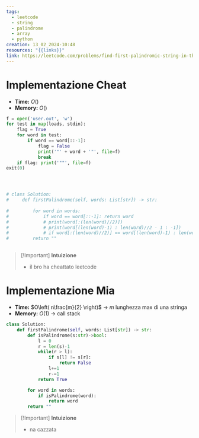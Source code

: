 ```yaml
---
tags:
  - leetcode
  - string
  - palindrome
  - array
  - python
creation: 13_02_2024-10:48
resources: "{{links}}"
link: https://leetcode.com/problems/find-first-palindromic-string-in-the-array/description/
---
```

# Implementazione Cheat

- **Time:** $O()$
- **Memory:** $O()$

```python
f = open('user.out', 'w')
for test in map(loads, stdin):
    flag = True
    for word in test:
        if word == word[::-1]:
            flag = False
            print('"' + word + '"', file=f)
            break
    if flag: print('""', file=f)
exit(0)




# class Solution:
#     def firstPalindrome(self, words: List[str]) -> str:
        
#         for word in words:
#             if word == word[::-1]: return word
#             # print(word[:(len(word)//2)])
#             # print(word[(len(word)-1) : len(word)//2 - 1 : -1])
#             # if word[:(len(word)//2)] == word[(len(word)-1) : len(word)//2 - 1 : -1]:
#         return ""
    
```

>[!Important] **Intuizione**
> - il bro ha cheattato leetcode


# Implementazione Mia

- **Time:** $O\left( n\frac{m}{2} \right)$ -> $m$ lunghezza max di una stringa
- **Memory:** $O(1)$ -> call stack

```python
class Solution:
    def firstPalindrome(self, words: List[str]) -> str:
        def isPalindrome(s:str)->bool:
            l = 0
            r = len(s)-1
            while(r > l):
                if s[l] != s[r]:
                    return False
                l+=1
                r-=1
            return True

        for word in words:
            if isPalindrome(word):
                return word
        return ""
```

>[!Important] **Intuizione**
> - na cazzata

